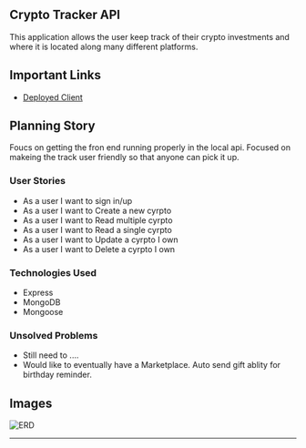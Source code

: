 ## Crypto Tracker API

This application allows the user keep track of their crypto investments and where it is located along many different platforms.
## Important Links

- [Deployed Client](https://github.com/Eugene-Damiani/crypto-tracker-browser)

## Planning Story

Foucs on getting the fron end running properly in the local api. Focused on makeing the track user friendly so that anyone can pick it up.  


### User Stories

- As a user I want to sign in/up
- As a user I want to Create a new cyrpto
- As a user I want to Read multiple cyrpto
- As a user I want to Read a single cyrpto
- As a user I want to Update a cyrpto I own
- As a user I want to Delete a cyrpto I own

### Technologies Used

- Express
- MongoDB
- Mongoose

### Unsolved Problems

- Still need to ....
- Would like to eventually have a Marketplace. Auto send gift ablity for birthday reminder. 

## Images
![ERD](https://user-images.githubusercontent.com/65584864/89903809-f9c46400-db9c-11ea-99a2-1dbb2c7e45d8.jpeg)


---

